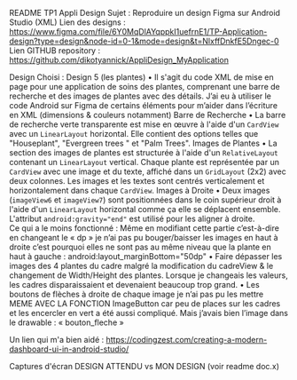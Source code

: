 README TP1 Appli Design
Sujet : Reproduire un design Figma sur Android Studio (XML)
Lien des designs :  https://www.figma.com/file/6Y0MqDlAYqppkI1uefrnE1/TP-Application-design?type=design&node-id=0-1&mode=design&t=NlxffDnkfE5Dngec-0
Lien GITHUB repository : https://github.com/dikotyannick/AppliDesign_MyApplication 

Design Choisi : Design 5 (les plantes)
•	Il s'agit du code XML de mise en page pour une application de soins des plantes, comprenant une barre de recherche et des images de plantes avec des détails. J’ai eu à utiliser le code Android sur Figma de certains éléments pour m’aider dans l’écriture en XML (dimensions & couleurs notamment)
Barre de Recherche
•	La barre de recherche verte transparente est mise en œuvre à l'aide d'un `CardView` avec un `LinearLayout` horizontal. Elle contient des options telles que "Houseplant", "Evergreen trees " et "Palm Trees".
 Images de Plantes
•	La section des images de plantes est structurée à l'aide d'un `RelativeLayout` contenant un `LinearLayout` vertical. Chaque plante est représentée par un `CardView` avec une image et du texte, affiché dans un `GridLayout` (2x2) avec deux colonnes. Les images et les textes sont centrés verticalement et horizontalement dans chaque `CardView`.
Images à Droite
•	Deux images (`imageView6` et `imageView7`) sont positionnées dans le coin supérieur droit à l'aide d'un `LinearLayout` horizontal comme ça elle se déplacent ensemble. L'attribut `android:gravity="end"` est utilisé pour les aligner à droite.  
Ce qui a le moins fonctionné : 
Même en modifiant cette partie c’est-à-dire en changeant le « dp » je n’ai pas pu bouger/baisser les images en haut à droite c’est pourquoi elles ne sont pas au même niveau que la plante en haut à gauche : android:layout_marginBottom="50dp"
•	Faire dépasser les images des 4 plantes du cadre malgré la modification du cadreView & le changement de Width/Height des plantes. Lorsque je changeais les valeurs, les cadres disparaissaient et devenaient beaucoup trop grand.
•	 Les boutons de flèches à droite de chaque image je n’ai pas pu les mettre MEME AVEC LA FONCTION ImageButton car peu de places sur les cadres et les encercler en vert a été aussi compliqué. Mais j’avais bien l’image dans le drawable : « bouton_fleche »

Un lien qui m'a bien aidé : https://codingzest.com/creating-a-modern-dashboard-ui-in-android-studio/


Captures d'écran DESIGN ATTENDU vs MON DESIGN (voir readme doc.x)

                   
